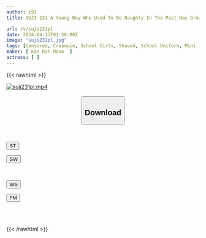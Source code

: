 ```yaml
---
author: j91
title: SUJI-231 A Young Boy Who Used To Be Naughty In The Past Has Grown Up A Little And Comes To Visit... Shaved Student Creampie Video

url: /v/suji231pl
date: 2024-04-13T01:50:00Z
image: "suji231pl.jpg"
tags: [Censored, Creampie, School Girls, Shaved, School Uniform, Mini	]
maker: [ Kan Ran Mono  ]
actress: [ ]
---
```



{{< rawhtml >}}

<div class="video" data-videoid="46Jm6aQRojskdV">
    <a href="javascript:;">
        <img src="/v/suji231pl/suji231pl.jpg" width="WIDTH" height="HEIGHT" alt="suji231pl.mp4" loading="lazy">
    </a>
</div>

<script type="text/javascript" src="https://j91.asia/asset/on-demand-st.js"></script>

<br>
  <link rel="stylesheet" href="https://j91.asia/asset/bs5.css">
  
  <center>
  <button class="btn btn-primary" type="button" data-bs-toggle="collapse" data-bs-target=".multi-collapse" aria-expanded="false" aria-controls="multiCollapseExample1 multiCollapseExample2"><h2>Download</h2></button></center>
</p>
<div class="row">
  <div class="col">
    <div class="collapse multi-collapse" id="multiCollapseExample1">
      <div class="card card-body">
	      	      <br>
<div class="buttons">  
<p><a href="https://streamtape.to/v/46Jm6aQRojskdV" target="_blank"><button class="btn-hover color-3"><i class="fa fa-download"></i> ST</button></a></p>
<p><a href="https://asnwish.com/haj70veoxlvw" target="_blank"><button class="btn-hover color-2"><i class="fa fa-download"></i> SW</button></a></p></div>
    </div>
  </div>
</div>
  <div class="col">
    <div class="collapse multi-collapse" id="multiCollapseExample2">
      <div class="card card-body">
	      <br>
<div class="buttons">
<p><a href="https://wolfstream.tv/jtprxfyi5r3c"><button class="btn-hover color-9"><i class="fa fa-download"></i> WS</button></a></p>
<p><a href="https://filemoon.sx/d/mw6mziwcwg2r"><button class="btn-hover color-8"><i class="fa fa-download"></i> FM</button></a></p></div>
<br><br>
      </div>
    </div>
  </div>
</div>

{{< /rawhtml >}}
